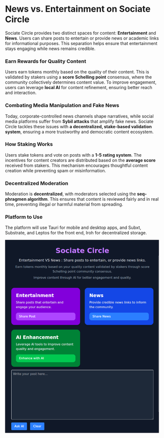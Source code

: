 # News vs. Entertainment on Sociate Circle
  

Sociate Circle provides two distinct spaces for content: **Entertainment** and **News**. Users can share posts to entertain or provide news or academic links for informational purposes. This separation helps ensure that entertainment stays engaging while news remains credible.  

### Earn Rewards for Quality Content  

Users earn tokens monthly based on the quality of their content. This is validated by stakers using a **score Schelling point** consensus, where the community collectively determines content value. To improve engagement, users can leverage **local AI** for content refinement, ensuring better reach and interaction.  

### Combating Media Manipulation and Fake News  

Today, corporate-controlled news channels shape narratives, while social media platforms suffer from **Sybil attacks** that amplify fake news. Sociate Circle tackles these issues with **a decentralized, stake-based validation system**, ensuring a more trustworthy and democratic content ecosystem.  

### How Staking Works  

Users stake tokens and vote on posts with a **1-5 rating system**. The incentives for content creators are distributed based on the **average score** received from stakers. This mechanism encourages thoughtful content creation while preventing spam or misinformation.  

### Decentralized Moderation  

Moderation is **decentralized**, with moderators selected using the **seq-phragmen algorithm**. This ensures that content is reviewed fairly and in real time, preventing illegal or harmful material from spreading.

### Platform to Use
The platform will use Tauri for mobile and desktop apps, and Subxt, Substrate, and Leptos for the front end, Iroh for decentralized storage.

![Home page](home_page_mobile.png)




